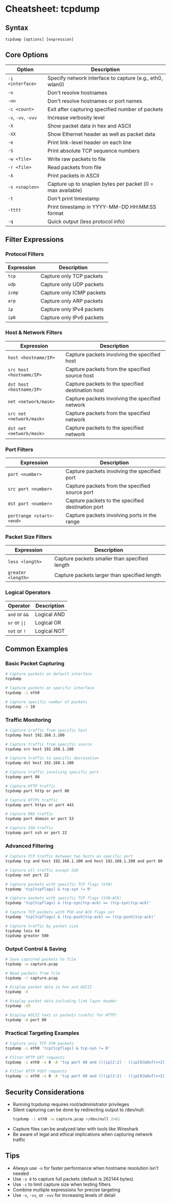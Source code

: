 # Cheatsheet: tcpdump

## Syntax
```
tcpdump [options] [expression]
```

## Core Options

| Option | Description |
|--------|-------------|
| `-i <interface>` | Specify network interface to capture (e.g., eth0, wlan0) |
| `-n` | Don't resolve hostnames |
| `-nn` | Don't resolve hostnames or port names |
| `-c <count>` | Exit after capturing specified number of packets |
| `-v`, `-vv`, `-vvv` | Increase verbosity level |
| `-X` | Show packet data in hex and ASCII |
| `-XX` | Show Ethernet header as well as packet data |
| `-e` | Print link-level header on each line |
| `-S` | Print absolute TCP sequence numbers |
| `-w <file>` | Write raw packets to file |
| `-r <file>` | Read packets from file |
| `-A` | Print packets in ASCII |
| `-s <snaplen>` | Capture up to snaplen bytes per packet (0 = max available) |
| `-t` | Don't print timestamp |
| `-tttt` | Print timestamp in YYYY-MM-DD HH:MM:SS format |
| `-q` | Quick output (less protocol info) |

## Filter Expressions

### Protocol Filters
| Expression | Description |
|------------|-------------|
| `tcp` | Capture only TCP packets |
| `udp` | Capture only UDP packets |
| `icmp` | Capture only ICMP packets |
| `arp` | Capture only ARP packets |
| `ip` | Capture only IPv4 packets |
| `ip6` | Capture only IPv6 packets |

### Host & Network Filters
| Expression | Description |
|------------|-------------|
| `host <hostname/IP>` | Capture packets involving the specified host |
| `src host <hostname/IP>` | Capture packets from the specified source host |
| `dst host <hostname/IP>` | Capture packets to the specified destination host |
| `net <network/mask>` | Capture packets involving the specified network |
| `src net <network/mask>` | Capture packets from the specified network |
| `dst net <network/mask>` | Capture packets to the specified network |

### Port Filters
| Expression | Description |
|------------|-------------|
| `port <number>` | Capture packets involving the specified port |
| `src port <number>` | Capture packets from the specified source port |
| `dst port <number>` | Capture packets to the specified destination port |
| `portrange <start>-<end>` | Capture packets involving ports in the range |

### Packet Size Filters
| Expression | Description |
|------------|-------------|
| `less <length>` | Capture packets smaller than specified length |
| `greater <length>` | Capture packets larger than specified length |

### Logical Operators
| Operator | Description |
|----------|-------------|
| `and` or `&&` | Logical AND |
| `or` or `\|\|` | Logical OR |
| `not` or `!` | Logical NOT |

## Common Examples

### Basic Packet Capturing
```bash
# Capture packets on default interface
tcpdump

# Capture packets on specific interface
tcpdump -i eth0

# Capture specific number of packets
tcpdump -c 10
```

### Traffic Monitoring
```bash
# Capture traffic from specific host
tcpdump host 192.168.1.100

# Capture traffic from specific source
tcpdump src host 192.168.1.100

# Capture traffic to specific destination
tcpdump dst host 192.168.1.100

# Capture traffic involving specific port
tcpdump port 80

# Capture HTTP traffic
tcpdump port http or port 80

# Capture HTTPS traffic
tcpdump port https or port 443

# Capture DNS traffic
tcpdump port domain or port 53

# Capture SSH traffic
tcpdump port ssh or port 22
```

### Advanced Filtering
```bash
# Capture TCP traffic between two hosts on specific port
tcpdump tcp and host 192.168.1.100 and host 192.168.1.200 and port 80

# Capture all traffic except SSH
tcpdump not port 22

# Capture packets with specific TCP flags (SYN)
tcpdump 'tcp[tcpflags] & tcp-syn != 0'

# Capture packets with specific TCP flags (SYN-ACK)
tcpdump 'tcp[tcpflags] & (tcp-syn|tcp-ack) == (tcp-syn|tcp-ack)'

# Capture TCP packets with PSH and ACK flags set
tcpdump 'tcp[tcpflags] & (tcp-push|tcp-ack) == (tcp-push|tcp-ack)'

# Capture traffic by packet size
tcpdump less 64
tcpdump greater 500
```

### Output Control & Saving
```bash
# Save captured packets to file
tcpdump -w capture.pcap

# Read packets from file
tcpdump -r capture.pcap

# Display packet data in hex and ASCII
tcpdump -X

# Display packet data including link layer header
tcpdump -XX

# Display ASCII text in packets (useful for HTTP)
tcpdump -A port 80
```

### Practical Targeting Examples
```bash
# Capture only TCP SYN packets
tcpdump -i eth0 'tcp[tcpflags] & tcp-syn != 0'

# Filter HTTP GET requests
tcpdump -i eth0 -s 0 -A 'tcp port 80 and (((ip[2:2] - ((ip[0]&0xf)<<2)) - ((tcp[12]&0xf0)>>2)) != 0)'

# Filter HTTP POST requests
tcpdump -i eth0 -s 0 -A 'tcp port 80 and (((ip[2:2] - ((ip[0]&0xf)<<2)) - ((tcp[12]&0xf0)>>2)) != 0) and (tcp[((tcp[12:1] & 0xf0) >> 2):4] = 0x504f5354)'
```

## Security Considerations
- Running tcpdump requires root/administrator privileges
- Silent capturing can be done by redirecting output to /dev/null:
  ```bash
  tcpdump -i eth0 -w capture.pcap >/dev/null 2>&1
  ```
- Capture files can be analyzed later with tools like Wireshark
- Be aware of legal and ethical implications when capturing network traffic

## Tips
- Always use `-n` for faster performance when hostname resolution isn't needed
- Use `-s 0` to capture full packets (default is 262144 bytes)
- Use `-c` to limit capture size when testing filters
- Combine multiple expressions for precise targeting
- Use `-v`, `-vv`, or `-vvv` for increasing levels of detail
